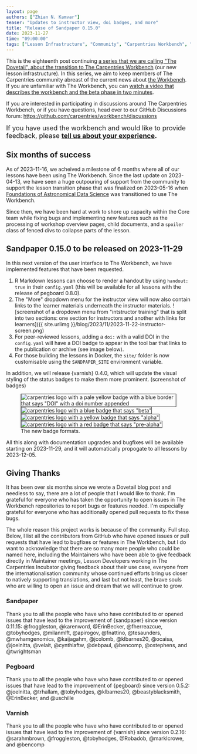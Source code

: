 ```yaml
---
layout: page
authors: ["Zhian N. Kamvar"]
teaser: "Updates to instructor view, doi badges, and more"
title: "Release of Sandpaper 0.15.0"
date: 2023-11-27
time: "09:00:00"
tags: ["Lesson Infrastructure", "Community", "Carpentries Workbench", "Beta", "Dovetail"]
---
```


This is the eighteenth post continuing [a series that we are calling "The Dovetail",
about the transition to The Carpentries Workbench](https://carpentries.org/posts-by-tags/#blog-tag-dovetail) (our new lesson infrastructure).
In this series, we aim to keep members of The Carpentries community abreast of
the current news about [the Workbench](https://carpentries.github.io/workbench). 
If you are unfamiliar with The Workbench, you can [watch a video that describes
the workbench and the beta phase in two minutes](https://youtu.be/x7tETGpF3-4).

If you are interested in participating in discussions around The Carpentries
Workbench, or if you have questions, head over to our GitHub Discussions forum: <https://github.com/carpentries/workbench/discussions>

<span style='font-size: large;'>If you have used the workbench and would like to provide feedback, please
<b><a href='https://carpentries.typeform.com/to/KRBl4IZM'>tell us about your experience</a>.</b></span> 

## Six months of success

As of 2023-11-16, we acheived a milestone of 6 months where all of our lessons
have been using The Workbench. Since the last update on 2023-04-13, we have
seen a huge outpouring of support from the community to support the lesson
transition phase that was finalized on 2023-05-16 when [Foundations of
Astronomical Data Science](https://datacarpentry.org/astronomy-python/) was
transitioned to use The Workbench. 

Since then, we have been hard at work to shore up capacity within the Core team
while fixing bugs and implementing new features such as the processing of
workshop overview pages, child documents, and a `spoiler` class of fenced divs
to collapse parts of the lesson. 

## Sandpaper 0.15.0 to be released on 2023-11-29

In this next version of the user interface to The Workbench, we have
implemented features that have been requested. 

1. R Markdown lessons can choose to render a handout by using `handout: true`
   in their `config.yaml` (this will be available for all lessons with the
   release of pegboard 0.8.0). 
2. The "More" dropdown menu for the instructor view will now also contain links
   to the learner materials underneath the instructor materials.
   ![screenshot of a dropdown menu from "intstructor training" that is split
   into two sections: one section for instructors and another with links for
   learners]({{ site.urlimg }}/blog/2023/11/2023-11-22-instructor-screen.png)
3. For peer-reviewed lessons, adding a `doi:` with a valid DOI in the
   `config.yaml` will have a DOI badge to appear in the tool bar that links to
   the publication or archive (see image below).
4. For those building the lessons in Docker, the `site/` folder is now
   customisable using the `SANDPAPER_SITE` environment variable.

In addition, we will release {varnish} 0.4.0, which will update the visual
styling of the status badges to make them more prominent. (screenshot of badges)

<figure>
  <img src='{{ site.urlimg }}/blog/2023/11/2023-11-10-doi-screen.png' alt='carpentries logo with a pale yellow badge with a blue border that says "DOI" with a doi number appended' style='border: solid 1pt black;'/>
  <img src='{{ site.urlimg }}/blog/2023/11/2023-11-10-beta-screen.png' alt='carpentries logo with a blue badge that says "beta"' style='border: solid 1pt black;'/>
  <img src='{{ site.urlimg }}/blog/2023/11/2023-11-10-alpha-screen.png' alt='carpentries logo with a yellow badge that says "alpha"' style='border: solid 1pt black;'/>
  <img src='{{ site.urlimg }}/blog/2023/11/2023-11-10-pre-alpha-screen.png' alt='carpentries logo with a red badge that says "pre-alpha"' style='border: solid 1pt black;'/>
  <figcaption>
  The new badge formats. 
  </figcaption>
</figure>

All this along with documentation upgrades and bugfixes will be available
starting on 2023-11-29, and it will automatically propogate to all lessons by
2023-12-05.

## Giving Thanks

It has been over six months since we wrote a Dovetail blog post and needless to
say, there are a lot of people that I would like to thank. I'm grateful for
everyone who has taken the opportunity to open issues in The Workbench
repositories to report bugs or features needed. I'm especially grateful for
everyone who has additionally opened pull requests to fix these bugs. 

The whole reason this project works is because of the community. Full stop.
Below, I list all the contributors from GitHub who have opened issues or pull
requests that have lead to bugfixes or features in The Workbench, but I do want
to acknowledge that there are so many more people who could be named here,
including the Maintainers who have been able to give feedback directly in
Maintainer meetings, Lesson Developers working in The Carpentries Incubator
giving feedback about their use case, everyone from the internationalisation
community whose continued efforts bring us closer to natively supporting
translations, and last but not least, the brave souls who are willing to open
an issue and dream that we will continue to grow.

### Sandpaper

Thank you to all the people who have who have contributed to or opened issues
that have lead to the improvement of {sandpaper} since version 0.11.15:
@froggleston, @karenword, @ErinBecker, @fherreazcue, @tobyhodges, @milanmlft,
@apirogov, @fnattino, @tesaunders, @mwhamgenomics, @kaijagahm, @jcolomb,
@klbarnes20, @ocaisa, @joelnitta, @velait, @cynthiaftw, @debpaul, @bencomp,
@ostephens, and @twrightsman

### Pegboard

Thank you to all the people who have who have contributed to or opened issues
that have lead to the improvement of {pegboard} since version 0.5.2:
@joelnitta, @trhallam, @tobyhodges, @klbarnes20, @beastyblacksmith,
@ErinBecker, and @uschille

### Varnish

Thank you to all the people who have who have contributed to or opened issues
that have lead to the improvement of {varnish} since version 0.2.16:
@sarahmbrown, @froggleston, @tobyhodges, @Robadob, @marklcrowe, and @bencomp



